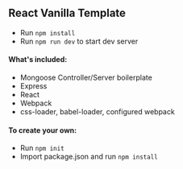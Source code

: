 ## React Vanilla Template

- Run `npm install`
- Run `npm run dev` to start dev server

#### What's included:
- Mongoose Controller/Server boilerplate
- Express
- React 
- Webpack
- css-loader, babel-loader, configured webpack

#### To create your own:
- Run `npm init`
- Import package.json and run `npm install`
